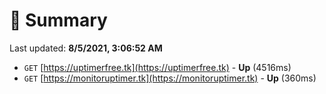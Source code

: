 # 📖 Summary
Last updated: **8/5/2021, 3:06:52 AM**

- `GET` [https://uptimerfree.tk](https://uptimerfree.tk) - **Up** (4516ms)
- `GET` [https://monitoruptimer.tk](https://monitoruptimer.tk) - **Up** (360ms)

